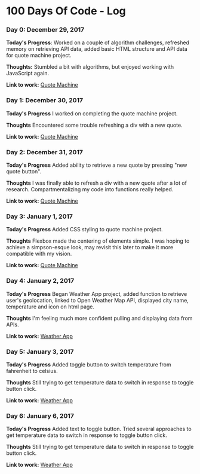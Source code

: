 # 100 Days Of Code - Log

### Day 0: December 29, 2017

**Today's Progress**: Worked on a couple of algorithm challenges, refreshed memory on retrieving API data, added basic HTML structure and API data for quote machine project.

**Thoughts:** Stumbled a bit with algorithms, but enjoyed working with JavaScript again.

**Link to work:** [Quote Machine](https://github.com/cmcorrales/simpsons-quote-machine)


### Day 1: December 30, 2017

**Today's Progress** I worked on completing the quote machine project. 

**Thoughts** Encountered some trouble refreshing a div with a new quote.

**Link to work:** [Quote Machine](https://github.com/cmcorrales/simpsons-quote-machine)


### Day 2: December 31, 2017

**Today's Progress** Added ability to retrieve a new quote by pressing "new quote button". 

**Thoughts** I was finally able to refresh a div with a new quote after a lot of research. Compartmentalizing my code into functions really helped.

**Link to work:** [Quote Machine](https://github.com/cmcorrales/simpsons-quote-machine)


### Day 3: January 1, 2017

**Today's Progress** Added CSS styling to quote machine project. 

**Thoughts** Flexbox made the centering of elements simple. I was hoping to achieve a simpson-esque look, may revisit this later to make it more compatible with my vision.

**Link to work:** [Quote Machine](https://github.com/cmcorrales/simpsons-quote-machine)


### Day 4: January 2, 2017

**Today's Progress** Began Weather App project, added function to retrieve user's geolocation, linked to Open Weather Map API, displayed city name, temperature and icon on html page.  

**Thoughts** I'm feeling much more confident pulling and displaying data from APIs.

**Link to work:** [Weather App](https://github.com/cmcorrales/weather-app)


### Day 5: January 3, 2017

**Today's Progress** Added toggle button to switch temperature from fahrenheit to celsius.

**Thoughts** Still trying to get temperature data to switch in response to toggle button click.

**Link to work:** [Weather App](https://github.com/cmcorrales/weather-app)


### Day 6: January 6, 2017

**Today's Progress** Added text to toggle button. Tried several approaches to get temperature data to switch in response to toggle button click.

**Thoughts** Still trying to get temperature data to switch in response to toggle button click.

**Link to work:** [Weather App](https://github.com/cmcorrales/weather-app)
